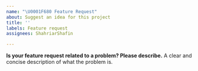 ```yaml
---
name: "\U0001F680 Feature Request"
about: Suggest an idea for this project
title: ''
labels: Feature request
assignees: ShahriarShafin

---
```


**Is your feature request related to a problem? Please describe.**
A clear and concise description of what the problem is.
